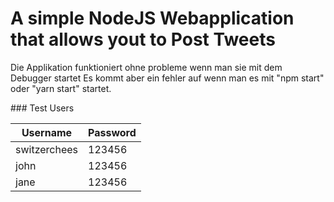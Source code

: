 # A simple NodeJS Webapplication that allows yout to Post Tweets

Die Applikation funktioniert ohne probleme wenn man sie mit dem Debugger startet
Es kommt aber ein fehler auf wenn man es mit "npm start" oder "yarn start" startet.

### Test Users

| Username     | Password |
| ------------ | -------- |
| switzerchees | 123456   |
| john         | 123456   |
| jane         | 123456   |
